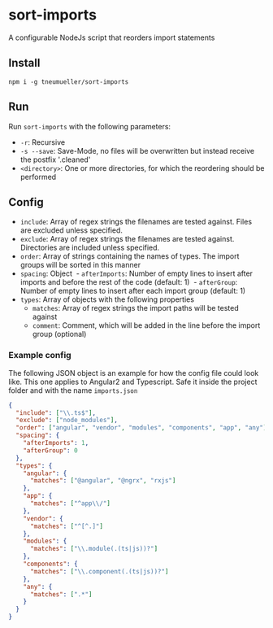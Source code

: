 # sort-imports
A configurable NodeJs script that reorders import statements

## Install
`npm i -g tneumueller/sort-imports`

## Run
Run `sort-imports` with the following parameters:
- `-r`: Recursive
- `-s --save`: Save-Mode, no files will be overwritten but instead receive the postfix '.cleaned'
- `<directory>`: One or more directories, for which the reordering should be performed

## Config

- `include`: Array of regex strings the filenames are tested against. Files are excluded unless specified.
- `exclude`: Array of regex strings the filenames are tested against. Directories are included unless specified.
- `order`: Array of strings containing the names of types. The import groups will be sorted in this manner
- `spacing`: Object
  - `afterImports`: Number of empty lines to insert after imports and before the rest of the code (default: 1)
  - `afterGroup`: Number of empty lines to insert after each import group (default: 1)
- `types`: Array of objects with the following properties
  - `matches`: Array of regex strings the import paths will be tested against
  - `comment`: Comment, which will be added in the line before the import group (optional)

### Example config
The following JSON object is an example for how the config file could look like. This one applies to Angular2 and Typescript.  Safe it inside the project folder and with the name `imports.json`

```json
{
  "include": ["\\.ts$"],
  "exclude": ["node_modules"],
  "order": ["angular", "vendor", "modules", "components", "app", "any"],
  "spacing": {
    "afterImports": 1,
    "afterGroup": 0
  },
  "types": {
    "angular": {
      "matches": ["@angular", "@ngrx", "rxjs"]
    },
    "app": {
      "matches": ["^app\\/"]
    },
    "vendor": {
      "matches": ["^[^.]"]
    },
    "modules": {
      "matches": ["\\.module(.(ts|js))?"]
    },
    "components": {
      "matches": ["\\.component(.(ts|js))?"]
    },
    "any": {
      "matches": [".*"]
    }
  }
}


```
